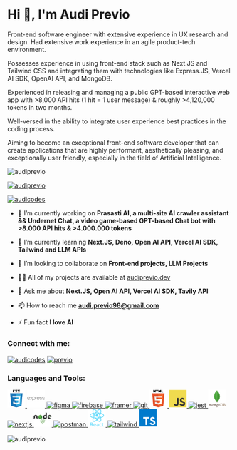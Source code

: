 <h1 align="left">Hi 👋, I'm Audi Previo</h1>
<p align="left">Front-end software engineer with extensive experience in UX research and design. Had extensive work experience in an agile product-tech environment. 

Possesses experience in using front-end stack such as Next.JS and Tailwind CSS and integrating them with technologies like Express.JS, Vercel AI SDK, OpenAI API, and MongoDB. 

Experienced in releasing and managing a public GPT-based interactive web app with >8,000 API hits (1 hit = 1 user message) & roughly >4,120,000 tokens in two months.

Well-versed in the ability to integrate user experience best practices in the coding process. 

Aiming to become an exceptional front-end software developer that can create applications that are highly performant, aesthetically pleasing, and exceptionally user friendly, especially in the field of Artificial Intelligence.</p>

<p align="left"> <img src="https://komarev.com/ghpvc/?username=audiprevio&label=Profile%20views&color=0e75b6&style=flat" alt="audiprevio" /> </p>

<p align="left"> <a href="https://github.com/ryo-ma/github-profile-trophy"><img src="https://github-profile-trophy.vercel.app/?username=audiprevio" alt="audiprevio" /></a> </p>

<p align="left"> <a href="https://twitter.com/audicodes" target="blank"><img src="https://img.shields.io/twitter/follow/audicodes?logo=twitter&style=for-the-badge" alt="audicodes" /></a> </p>

- 🔭 I’m currently working on **Prasasti AI, a multi-site AI crawler assistant && Undernet Chat, a video game-based GPT-based Chat bot with >8.000 API hits & >4.000.000 tokens**

- 🌱 I’m currently learning **Next.JS, Deno, Open AI API, Vercel AI SDK, Tailwind and LLM APIs**

- 👯 I’m looking to collaborate on **Front-end projects, LLM Projects**

- 👨‍💻 All of my projects are available at <a href="audiprevio.dev">audiprevio.dev</a>

- 💬 Ask me about **Next.JS, Open AI API, Vercel AI SDK, Tavily API**

- 📫 How to reach me **audi.previo98@gmail.com**

- ⚡ Fun fact **I love AI**

<h3 align="left">Connect with me:</h3>
<p align="left">
<a href="https://twitter.com/audicodes" target="blank"><img align="center" src="https://raw.githubusercontent.com/rahuldkjain/github-profile-readme-generator/master/src/images/icons/Social/twitter.svg" alt="audicodes" height="30" width="40" /></a>
<a href="https://dribbble.com/previo" target="blank"><img align="center" src="https://raw.githubusercontent.com/rahuldkjain/github-profile-readme-generator/master/src/images/icons/Social/dribbble.svg" alt="previo" height="30" width="40" /></a>
</p>

<h3 align="left">Languages and Tools:</h3>
<p align="left"> <a href="https://www.w3schools.com/css/" target="_blank" rel="noreferrer"> <img src="https://raw.githubusercontent.com/devicons/devicon/master/icons/css3/css3-original-wordmark.svg" alt="css3" width="40" height="40"/> </a> <a href="https://expressjs.com" target="_blank" rel="noreferrer"> <img src="https://raw.githubusercontent.com/devicons/devicon/master/icons/express/express-original-wordmark.svg" alt="express" width="40" height="40"/> </a> <a href="https://www.figma.com/" target="_blank" rel="noreferrer"> <img src="https://www.vectorlogo.zone/logos/figma/figma-icon.svg" alt="figma" width="40" height="40"/> </a> <a href="https://firebase.google.com/" target="_blank" rel="noreferrer"> <img src="https://www.vectorlogo.zone/logos/firebase/firebase-icon.svg" alt="firebase" width="40" height="40"/> </a> <a href="https://www.framer.com/" target="_blank" rel="noreferrer"> <img src="https://www.vectorlogo.zone/logos/framer/framer-icon.svg" alt="framer" width="40" height="40"/> </a> <a href="https://git-scm.com/" target="_blank" rel="noreferrer"> <img src="https://www.vectorlogo.zone/logos/git-scm/git-scm-icon.svg" alt="git" width="40" height="40"/> </a> <a href="https://www.w3.org/html/" target="_blank" rel="noreferrer"> <img src="https://raw.githubusercontent.com/devicons/devicon/master/icons/html5/html5-original-wordmark.svg" alt="html5" width="40" height="40"/> </a> <a href="https://developer.mozilla.org/en-US/docs/Web/JavaScript" target="_blank" rel="noreferrer"> <img src="https://raw.githubusercontent.com/devicons/devicon/master/icons/javascript/javascript-original.svg" alt="javascript" width="40" height="40"/> </a> <a href="https://jestjs.io" target="_blank" rel="noreferrer"> <img src="https://www.vectorlogo.zone/logos/jestjsio/jestjsio-icon.svg" alt="jest" width="40" height="40"/> </a> <a href="https://www.mongodb.com/" target="_blank" rel="noreferrer"> <img src="https://raw.githubusercontent.com/devicons/devicon/master/icons/mongodb/mongodb-original-wordmark.svg" alt="mongodb" width="40" height="40"/> </a> <a href="https://nextjs.org/" target="_blank" rel="noreferrer"> <img src="https://cdn.worldvectorlogo.com/logos/nextjs-2.svg" alt="nextjs" width="40" height="40"/> </a> <a href="https://nodejs.org" target="_blank" rel="noreferrer"> <img src="https://raw.githubusercontent.com/devicons/devicon/master/icons/nodejs/nodejs-original-wordmark.svg" alt="nodejs" width="40" height="40"/> </a> <a href="https://postman.com" target="_blank" rel="noreferrer"> <img src="https://www.vectorlogo.zone/logos/getpostman/getpostman-icon.svg" alt="postman" width="40" height="40"/> </a> <a href="https://reactjs.org/" target="_blank" rel="noreferrer"> <img src="https://raw.githubusercontent.com/devicons/devicon/master/icons/react/react-original-wordmark.svg" alt="react" width="40" height="40"/> </a> <a href="https://tailwindcss.com/" target="_blank" rel="noreferrer"> <img src="https://www.vectorlogo.zone/logos/tailwindcss/tailwindcss-icon.svg" alt="tailwind" width="40" height="40"/> </a> <a href="https://www.typescriptlang.org/" target="_blank" rel="noreferrer"> <img src="https://raw.githubusercontent.com/devicons/devicon/master/icons/typescript/typescript-original.svg" alt="typescript" width="40" height="40"/> </a> </p>

<p><img align="center" src="https://github-readme-stats.vercel.app/api/top-langs?username=audiprevio&show_icons=true&locale=en&layout=compact" alt="audiprevio" /></p>
